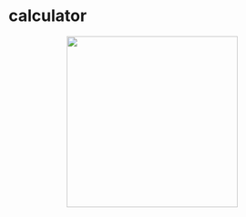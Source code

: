  # calculator

<div align="center">  
<img src="https://user-images.githubusercontent.com/96183053/157152942-6aa59f97-63aa-49f3-8811-4e88a6d1d540.gif" width="300px" />
</div>
